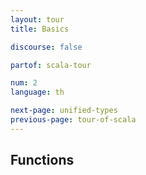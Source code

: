 ```yaml
---
layout: tour
title: Basics

discourse: false

partof: scala-tour

num: 2
language: th

next-page: unified-types
previous-page: tour-of-scala
---
```


## Functions
